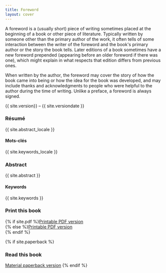 ```yaml
---
title: Foreword
layout: cover
---
```

A foreword is a (usually short) piece of writing sometimes placed at the beginning of a book or other piece of literature. Typically written by someone other than the primary author of the work, it often tells of some interaction between the writer of the foreword and the book's primary author or the story the book tells. Later editions of a book sometimes have a new foreword prepended (appearing before an older foreword if there was one), which might explain in what respects that edition differs from previous ones.

When written by the author, the foreword may cover the story of how the book came into being or how the idea for the book was developed, and may include thanks and acknowledgments to people who were helpful to the author during the time of writing. Unlike a preface, a foreword is always signed.

{{ site.version}} – {{ site.versiondate }}

### Résumé
{{ site.abstract_locale }}

#### Mots-clés
{{ site.keywords_locale }}

### Abstract
{{ site.abstract }}

#### Keywords
{{ site.keywords }}


### Print this book
{% if site.pdf %}[Printable PDF version]({{site.baseurl}}{{site.pdf|absolute_url}})<br>{% else %}[Printable PDF version]({{site.baseurl}}{{site.url|absolute_url}}/print)<br>{% endif %}

{% if site.paperback %}
### Read this book
[Material paperback version]({{site.paperback}})
{% endif %}
